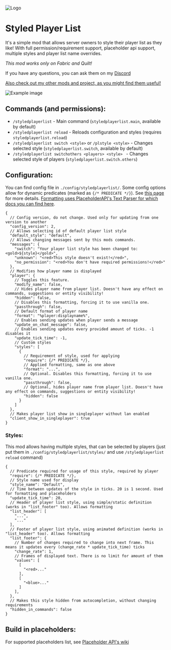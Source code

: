 ![Logo](https://i.imgur.com/DOl47Dn.png)

# Styled Player List
It's a simple mod that allows server owners to style their player list as they like!
With full permission/requirement support, placeholder api support, multiple styles and player list name overrides.

*This mod works only on Fabric and Quilt!*

If you have any questions, you can ask them on my [Discord](https://pb4.eu/discord)

[Also check out my other mods and project, as you might find them useful!](https://pb4.eu)

![Example image](https://i.imgur.com/yIcm5dC.png)


## Commands (and permissions):
- `/styledplayerlist` - Main command (`styledplayerlist.main`, available by default)
- `/styledplayerlist reload` - Reloads configuration and styles (requires `styledplayerlist.reload`)
- `/styledplayerlist switch <style>` or `/plstyle <style>` - Changes selected style (`styledplayerlist.switch`, available by default)
- `/styledplayerlist switchothers <players> <style> ` - Changes selected style of players (`styledplayerlist.switch.others`)

## Configuration:
You can find config file in `./config/styledplayerlist/`.
Some config options allow for dynamic predicates (marked as `{/* PREDICATE */}`).
See [this page](https://github.com/Patbox/PredicateAPI/blob/1.19.4/BUILTIN.md) for more details.
[Formatting uses PlaceholderAPI's Text Parser for which docs you can find here](https://placeholders.pb4.eu/user/text-format/).

```json5
{
  // Config version, do not change. Used only for updating from one version to another
  "config_version": 2,
  // Allows selecting id of default player list style
  "default_style": "default",
  // Allows changing messages sent by this mods commands.
  "messages": {
    "switch": "Your player list style has been changed to: <gold>${style}</gold>",
    "unknown": "<red>This style doesn't exist!</red>",
    "no_permission": "<red>You don't have required permissions!</red>"
  },
  // Modifies how player name is displayed
  "player": {
    // Toggles this feature.
    "modify_name": false,
    // Hides player name from player list. Doesn't have any effect on commands, suggestions or entity visibility!
    "hidden": false,
    // Disables this formatting, forcing it to use vanilla one.
    "passthrough": false,
    // Default format of player name
    "format": "%player:displayname%",
    // Enables sending updates when player sends a message
    "update_on_chat_message": false,
    // Enables sending updates every provided amount of ticks. -1 disables it
    "update_tick_time": -1,
    // Custom styles
    "styles": [
      {
        // Requirement of style, used for applying
        "require": {/* PREDICATE */},
        // Applied formatting, same as one above
        "format": "...",
        // Optional. Disables this formatting, forcing it to use vanilla one.
        "passthrough": false,
        // Optional, hides player name from player list. Doesn't have any effect on commands, suggestions or entity visibility!
        "hidden": false
      }
    ]
  },
  // Makes player list show in singleplayer without lan enabled
  "client_show_in_singleplayer": true
}
```
### Styles:
This mod allows having multiple styles, that can be selected by players (just put them in `./config/styledplayerlist/styles/` and use `/styledplayerlist reload` command)

```json5
{
  // Predicate required for usage of this style, required by player
  "require": {/* PREDICATE */},
  // Style name used for display
  "style_name": "Default",
  // Time between updates of the style in ticks. 20 is 1 second. Used for formatting and placeholders
  "update_tick_time": 20,
  // Header of player list style, using simple/static definition (works in "list_footer" too). Allows formatting
  "list_header": [
    "...",
    "..."
  ],
  // Footer of player list style, using animated definition (works in "list_header" too). Allows formatting
  "list_footer": {
    // Number of changes required to change into next frame. This means it updates every (change_rate * update_tick_time) ticks 
    "change_rate": 1,
    // Frames of displayed text. There is no limit for amount of them
    "values": [
      [
        "<red>..."
      ],
      [
        "<blue>..."
      ]
    ],
  },
  // Makes this style hidden from autocompletion, without changing requirements
  "hidden_in_commands": false
}
```

## Build in placeholders:
For supported placeholders list, see [Placeholder API's wiki](https://placeholders.pb4.eu/user/general/)

